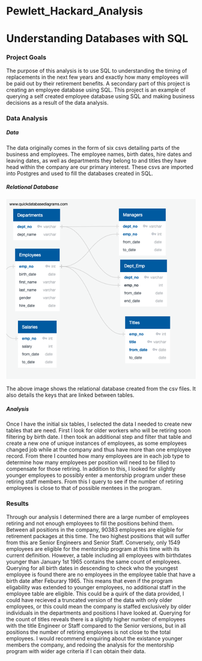 # Pewlett_Hackard_Analysis

# Understanding Databases with SQL

### Project Goals

The purpose of this analysis is to use SQL to understanding the timing of replacements in the next few years and exactly how many employees will be paid out by their retirement benefits. A secondary part of this project is creating an employee database using SQL. This project is an example of querying a self created employee database using SQL and making business decisions as a result of the data analysis.

### Data Analysis

##### Data

The data originally comes in the form of six csvs detailing parts of the business and employees. The employee names, birth dates, hire dates and leaving dates, as well as departments they belong to and titles they have head within the company are our primary interest. These csvs are imported into Postgres and used to fill the databases created in SQL.

##### Relational Database
![](https://github.com/roeggealissa/Pewlett_Hackard_Analysis/blob/d2a7e1618d5aa2effbb8cffc0e7fd0536591efdf/Data/EmployeeDB.png)

The above image shows the relational database created from the csv files. It also details the keys that are linked between tables.

##### Analysis

Once I have the initial six tables, I selected the data I needed to create new tables that are need. First I look for older workers who will be retiring soon filtering by birth date. I then took an additional step and filter that table and create a new one of unique instances of employees, as some employees changed job while at the company and thus have more than one employee record. From there I counted how many employees are in each job type to determine how many employees per position will need to be filled to compensate for those retiring. In addition to this, I looked for slightly younger employees to possibly enter a mentorship program under these retiring staff members. From this I query to see if the number of retiring employees is close to that of possible mentees in the program.

### Results

Through our analysis I determined there are a large number of employees retiring and not enough employees to fill the positions behind them. Between all positions in the company, 90383 employees are eligible for retirement packages at this time. The two highest positions that will suffer from this are Senior Engineers and Senior Staff. Conversely, only 1549 employees are eligible for the mentorship program at this time with its current definition. However, a table including all employees with birthdates younger than January 1st 1965 contains the same count of employees. Querying for all birth dates in descending to check who the youngest employee is found there are no employees in the employee table that have a birth date after Feburary 1965. This means that even if the program eligability was extended to younger employees, no additional staff in the employee table are eligible. This could be a quirk of the data provided, I could have recieved a truncated version of the data with only older employees, or this could mean the company is staffed exclusively by older individuals in the departments and positions I have looked at. Querying for the count of titles reveals there is a slightly higher number of employees with the title Engineer or Staff compared to the Senior versions, but in all positions the number of retiring employees is not close to the total employees. I would recommend enquiring about the existance younger members the company, and redoing the analysis for the mentorship program with wider age criteria if I can obtain their data.

